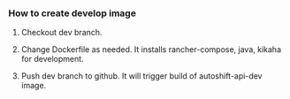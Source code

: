 ### How to create develop image

1. Checkout dev branch.

2. Change Dockerfile as needed. It installs rancher-compose, java, kikaha for development.

3. Push dev branch to github. It will trigger build of autoshift-api-dev image.
